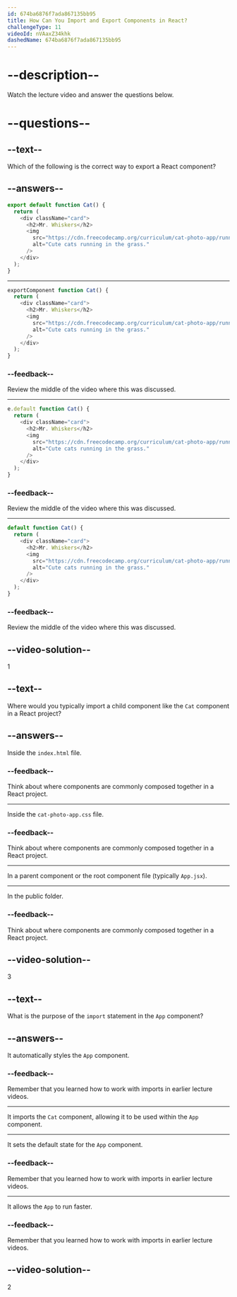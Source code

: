```yaml
---
id: 674ba6876f7ada867135bb95
title: How Can You Import and Export Components in React?
challengeType: 11
videoId: nVAaxZ34khk
dashedName: 674ba6876f7ada867135bb95
---
```


# --description--

Watch the lecture video and answer the questions below.

# --questions--

## --text--

Which of the following is the correct way to export a React component?

## --answers--

```js
export default function Cat() {
  return (
    <div className="card">
      <h2>Mr. Whiskers</h2>
      <img
        src="https://cdn.freecodecamp.org/curriculum/cat-photo-app/running-cats.jpg"
        alt="Cute cats running in the grass."
      />
    </div>
  );
}
```

---

```js
exportComponent function Cat() {
  return (
    <div className="card">
      <h2>Mr. Whiskers</h2>
      <img
        src="https://cdn.freecodecamp.org/curriculum/cat-photo-app/running-cats.jpg"
        alt="Cute cats running in the grass."
      />
    </div>
  );
}
```

### --feedback--

Review the middle of the video where this was discussed.

---

```js
e.default function Cat() {
  return (
    <div className="card">
      <h2>Mr. Whiskers</h2>
      <img
        src="https://cdn.freecodecamp.org/curriculum/cat-photo-app/running-cats.jpg"
        alt="Cute cats running in the grass."
      />
    </div>
  );
}
```

### --feedback--

Review the middle of the video where this was discussed.

---

```js
default function Cat() {
  return (
    <div className="card">
      <h2>Mr. Whiskers</h2>
      <img
        src="https://cdn.freecodecamp.org/curriculum/cat-photo-app/running-cats.jpg"
        alt="Cute cats running in the grass."
      />
    </div>
  );
}
```

### --feedback--

Review the middle of the video where this was discussed.

## --video-solution--

1

## --text--

Where would you typically import a child component like the `Cat` component in a React project?

## --answers--

Inside the `index.html` file.

### --feedback--

Think about where components are commonly composed together in a React project.

---

Inside the `cat-photo-app.css` file.

### --feedback--

Think about where components are commonly composed together in a React project.

---

In a parent component or the root component file (typically `App.jsx`).

---

In the public folder.

### --feedback--

Think about where components are commonly composed together in a React project.

## --video-solution--

3

## --text--

What is the purpose of the `import` statement in the `App` component?

## --answers--

It automatically styles the `App` component.

### --feedback--

Remember that you learned how to work with imports in earlier lecture videos. 

---

It imports the `Cat` component, allowing it to be used within the `App` component.

---

It sets the default state for the `App` component.

### --feedback--

Remember that you learned how to work with imports in earlier lecture videos.

---

It allows the `App` to run faster.

### --feedback--

Remember that you learned how to work with imports in earlier lecture videos.

## --video-solution--

2
